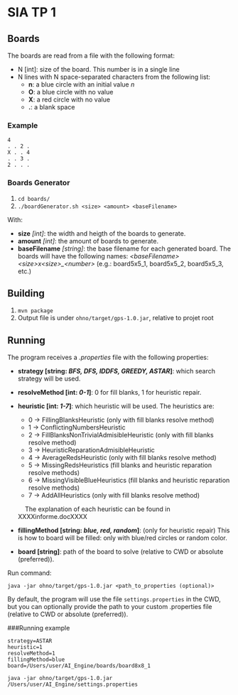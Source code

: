 # SIA TP 1

## Boards
The boards are read from a file with the following format:
* N [int]: size of the board. This number is in a single line
* N lines with N space-separated characters from the following list:
    * **n**: a blue circle with an initial value *n*
    * **O**: a blue circle with no value 
    * **X**: a red circle with no value
    * **.**: a blank space
    
### Example
```
4
. . 2 .
X . . 4
. . 3 .
2 . . .
```

### Boards Generator
1. `cd boards/`
2. ```./boardGenerator.sh <size> <amount> <baseFilename>```

With:
* **size** *[int]*: the width and heigth of the boards to generate.
* **amount** *[int]*: the amount of boards to generate.
* **baseFilename** *[string]*: the base filename for each generated board. The boards will have the following names: *\<baseFilename>\<size>x\<size>_\<number>* (e.g.: board5x5_1, board5x5_2, board5x5_3, etc.)

## Building
1. `mvn package`
1. Output file is under `ohno/target/gps-1.0.jar`, relative to projet root

## Running
The program receives a *.properties* file with the following properties:
* **strategy [string: *BFS, DFS, IDDFS, GREEDY, ASTAR*]**:  which search strategy will be used.  
* **resolveMethod [int: *0-1*]**: 0 for fill blanks, 1 for heuristic repair.
* **heuristic [int: *1-7*]**: which heuristic will be used. The heuristics are:
    * 0 -> FillingBlanksHeuristic (only with fill blanks resolve method)
    * 1 -> ConflictingNumbersHeuristic 
    * 2 -> FillBlanksNonTrivialAdmisibleHeuristic (only with fill blanks resolve method)
    * 3 -> HeuristicReparationAdmisibleHeuristic 
    * 4 -> AverageRedsHeuristic (only with fill blanks resolve method)
    * 5 -> MissingRedsHeuristics (fill blanks and heuristic reparation resolve methods)
    * 6 -> MissingVisibleBlueHeuristics (fill blanks and heuristic reparation resolve methods)
    * 7 -> AddAllHeuristics (only with fill blanks resolve method)
    
    &nbsp;&nbsp;&nbsp;&nbsp;The explanation of each heuristic can be found in XXXXinforme.docXXXX 
    
* **fillingMethod [string: *blue, red, random*]**: (only for heuristic repair) This is how to board will be filled: only with blue/red circles or random color. 
* **board [string]**: path of the board to solve (relative to CWD or absolute (preferred)).

Run command:

`java -jar ohno/target/gps-1.0.jar <path_to_properties (optional)>`

By default, the program will use the file `settings.properties` in the CWD, but you can optionally provide the path to your custom .properties file (relative to CWD or absolute (preferred)).


###Running example
```properties
strategy=ASTAR
heuristic=1
resolveMethod=1
fillingMethod=blue
board=/Users/user/AI_Engine/boards/board8x8_1
```

`java -jar ohno/target/gps-1.0.jar /Users/user/AI_Engine/settings.properties`

